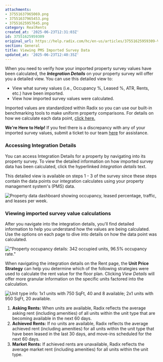 ```yaml
---
attachments:
- 37551637965069.png
- 37551637965453.png
- 37551625957645.png
category: RealRents
created_at: '2025-06-23T12:31:03Z'
id: 37551625959309
original_url: https://help.radix.com/hc/en-us/articles/37551625959309-Viewing-PMS-Imported-Survey-Data
section: General
title: Viewing PMS Imported Survey Data
updated_at: '2025-06-23T12:40:35Z'
---
```


When you need to verify how your imported property survey values have been calculated,
the ***Integration Details*** on your property survey will
offer you a detailed view. You can use this detailed view to:

* View what survey values (i.e., Occupancy %, Leased %, ATR, Rents, etc.) have
  been imported.
* View how imported survey values were calculated.

Imported values are standardized within Radix so you can use our built-in benchmarking tools to make uniform property comparisons. For details on how we calculate each data point, [click here.](https://help.radix.com/hc/en-us/articles/24303786708621)

**We're Here to Help!** If you feel there is a discrepancy with any of your imported survey values, submit a ticket to our team [here](https://help.radix.com/hc/en-us/requests/new) for assistance.

### Accessing Integration Details

You can access Integration Details for a property by navigating into its property
survey. To view the detailed information on how imported survey data has been
calculated, click the hyperlinked *Integration details* text.

This detailed view is available on steps 1 - 3 of the survey since these steps contain the data points our integration calculates using your property management system's (PMS) data.

![Property data dashboard showing occupancy, leased percentage, traffic, and leases per week.](attachments/37551637965069.png)

### Viewing imported survey value calculations

After you navigate into the integration details, you'll find detailed information to help you understand how the values are being calculated. Use the options on each page to dive into details on how the data point was calculated.

!["Property occupancy details: 342 occupied units, 96.5% occupancy rate."](attachments/37551637965453.png)

When navigating the integration details on the Rent page, the **Unit Price Strategy** can help you determine which of the following strategies were used to calculate the rent value for the floor plan. Clicking *View Details* will offer more granular information on the specific units factored into the calculation.

![Unit type info: 1x1 units with 750 SqFt, 40 and 8 available; 2x1 units with 950 SqFt, 20 available.](attachments/37551625957645.png)

1. **Asking Rents:** When units are available, Radix reflects the average asking rent (including amenities) of all units within the unit type that are becoming available in the next 60 days.
2. **Achieved Rents:** If no units are available, Radix reflects the average achieved rent (including amenities) for all units within the unit type that have been leased in the last 30 days, and move-ins scheduled for the next 60 days.
3. **Market Rents:** If achieved rents are unavailable, Radix reflects the average market rent (including amenities) for all units within the unit type.